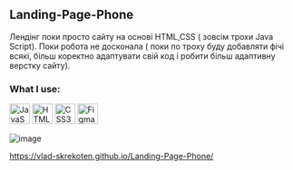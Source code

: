 ## Landing-Page-Phone


Лендінг поки просто сайту на основі HTML,CSS ( зовсім трохи Java Script). 
Поки робота не досконала ( поки по троху буду добавляти фічі всякі, більш коректно адаптувати свій код і робити більш адаптивну верстку сайту).

### What I use:

<p align="left">
<a href="https://developer.mozilla.org/en-US/docs/Web/JavaScript" target="_blank" rel="noreferrer"><img src="https://raw.githubusercontent.com/danielcranney/readme-generator/main/public/icons/skills/javascript-colored.svg" width="36" height="36" alt="JavaScript" /></a>
<a href="https://developer.mozilla.org/en-US/docs/Glossary/HTML5" target="_blank" rel="noreferrer"><img src="https://raw.githubusercontent.com/danielcranney/readme-generator/main/public/icons/skills/html5-colored.svg" width="36" height="36" alt="HTML5" /></a>
<a href="https://www.w3.org/TR/CSS/#css" target="_blank" rel="noreferrer"><img src="https://raw.githubusercontent.com/danielcranney/readme-generator/main/public/icons/skills/css3-colored.svg" width="36" height="36" alt="CSS3" /></a>
<a href="https://www.figma.com/" target="_blank" rel="noreferrer"><img src="https://raw.githubusercontent.com/danielcranney/readme-generator/main/public/icons/skills/figma-colored.svg" width="36" height="36" alt="Figma" /></a>
</p>

![image](https://user-images.githubusercontent.com/88341932/234695262-e7fdf7df-9a03-488e-b560-3c222387f09d.png)



https://vlad-skrekoten.github.io/Landing-Page-Phone/
